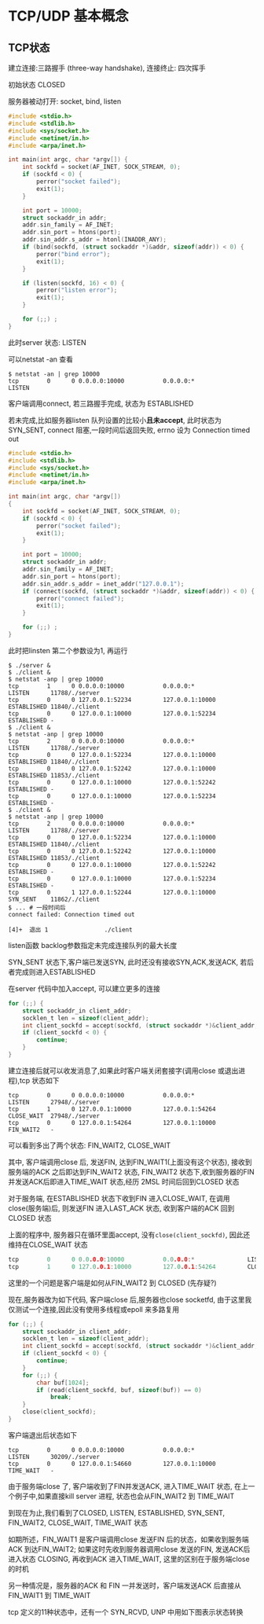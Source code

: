 # TCP/UDP 基本概念

## TCP状态

建立连接:三路握手 (three-way handshake), 连接终止: 四次挥手

初始状态 CLOSED

服务器被动打开: socket, bind, listen

```c
#include <stdio.h>
#include <stdlib.h>
#include <sys/socket.h>
#include <netinet/in.h>
#include <arpa/inet.h>

int main(int argc, char *argv[]) {
    int sockfd = socket(AF_INET, SOCK_STREAM, 0);
    if (sockfd < 0) {
        perror("socket failed");
        exit(1);
    }

    int port = 10000;
    struct sockaddr_in addr;
    addr.sin_family = AF_INET;
    addr.sin_port = htons(port);
    addr.sin_addr.s_addr = htonl(INADDR_ANY);
    if (bind(sockfd, (struct sockaddr *)&addr, sizeof(addr)) < 0) {
        perror("bind error");
        exit(1);
    }

    if (listen(sockfd, 16) < 0) {
        perror("listen error");
        exit(1);
    }

    for (;;) ;
}
```

此时server 状态: LISTEN

可以netstat -an 查看

```shell
$ netstat -an | grep 10000
tcp        0      0 0.0.0.0:10000           0.0.0.0:*               LISTEN
```

客户端调用connect, 若三路握手完成, 状态为 ESTABLISHED

若未完成,比如服务器listen 队列设置的比较小**且未accept**, 此时状态为 SYN_SENT, connect 阻塞,一段时间后返回失败, errno 设为 Connection timed out

```c
#include <stdio.h>
#include <stdlib.h>
#include <sys/socket.h>
#include <netinet/in.h>
#include <arpa/inet.h>

int main(int argc, char *argv[])
{
    int sockfd = socket(AF_INET, SOCK_STREAM, 0);
    if (sockfd < 0) {
        perror("socket failed");
        exit(1);
    }

    int port = 10000;
    struct sockaddr_in addr;
    addr.sin_family = AF_INET;
    addr.sin_port = htons(port);
    addr.sin_addr.s_addr = inet_addr("127.0.0.1");
    if (connect(sockfd, (struct sockaddr *)&addr, sizeof(addr)) < 0) {
        perror("connect failed");
        exit(1);
    }

    for (;;) ;
}
```

此时把linsten 第二个参数设为1, 再运行

```shell
$ ./server &
$ ./client &
$ netstat -anp | grep 10000
tcp        1      0 0.0.0.0:10000           0.0.0.0:*               LISTEN      11788/./server
tcp        0      0 127.0.0.1:52234         127.0.0.1:10000         ESTABLISHED 11840/./client
tcp        0      0 127.0.0.1:10000         127.0.0.1:52234         ESTABLISHED -
$ ./client &
$ netstat -anp | grep 10000
tcp        2      0 0.0.0.0:10000           0.0.0.0:*               LISTEN      11788/./server
tcp        0      0 127.0.0.1:52234         127.0.0.1:10000         ESTABLISHED 11840/./client
tcp        0      0 127.0.0.1:52242         127.0.0.1:10000         ESTABLISHED 11853/./client
tcp        0      0 127.0.0.1:10000         127.0.0.1:52242         ESTABLISHED -
tcp        0      0 127.0.0.1:10000         127.0.0.1:52234         ESTABLISHED -
$ ./client &
$ netstat -anp | grep 10000
tcp        2      0 0.0.0.0:10000           0.0.0.0:*               LISTEN      11788/./server
tcp        0      0 127.0.0.1:52234         127.0.0.1:10000         ESTABLISHED 11840/./client
tcp        0      0 127.0.0.1:52242         127.0.0.1:10000         ESTABLISHED 11853/./client
tcp        0      0 127.0.0.1:10000         127.0.0.1:52242         ESTABLISHED -
tcp        0      0 127.0.0.1:10000         127.0.0.1:52234         ESTABLISHED -
tcp        0      1 127.0.0.1:52244         127.0.0.1:10000         SYN_SENT    11862/./client
$ ... # 一段时间后
connect failed: Connection timed out

[4]+  退出 1                ./client
```

listen函数 backlog参数指定未完成连接队列的最大长度

SYN_SENT 状态下,客户端已发送SYN, 此时还没有接收SYN,ACK,发送ACK, 若后者完成则进入ESTABLISHED

在server 代码中加入accept, 可以建立更多的连接

```c
for (;;) {
    struct sockaddr_in client_addr;
    socklen_t len = sizeof(client_addr);
    int client_sockfd = accept(sockfd, (struct sockaddr *)&client_addr, &len);
    if (client_sockfd < 0) {
        continue;
    }
}
```

建立连接后就可以收发消息了,如果此时客户端关闭套接字(调用close 或退出进程),tcp 状态如下

```
tcp        0      0 0.0.0.0:10000           0.0.0.0:*               LISTEN      27948/./server
tcp        1      0 127.0.0.1:10000         127.0.0.1:54264         CLOSE_WAIT  27948/./server
tcp        0      0 127.0.0.1:54264         127.0.0.1:10000         FIN_WAIT2   -
```

可以看到多出了两个状态: FIN_WAIT2, CLOSE_WAIT

其中, 客户端调用close 后, 发送FIN, 达到FIN_WAIT1(上面没有这个状态), 接收到服务端的ACK 之后即达到FIN_WAIT2 状态,
FIN_WAIT2 状态下,收到服务器的FIN并发送ACK后即进入TIME_WAIT 状态,经历 2MSL 时间后回到CLOSED 状态

对于服务端, 在ESTABLISHED 状态下收到FIN 进入CLOSE_WAIT, 在调用close(服务端)后, 则发送FIN 进入LAST_ACK 状态,
收到客户端的ACK 回到CLOSED 状态

上面的程序中, 服务器只在循环里面accept, 没有`close(client_sockfd)`, 因此还维持在CLOSE_WAIT 状态

```c
tcp        0      0 0.0.0.0:10000           0.0.0.0:*               LISTEN      27948/./server
tcp        1      0 127.0.0.1:10000         127.0.0.1:54264         CLOSE_WAIT  27948/./server
```

这里的一个问题是客户端是如何从FIN_WAIT2 到 CLOSED (先存疑?)

现在,服务器改为如下代码, 客户端close 后,服务器也close socketfd, 由于这里我仅测试一个连接,因此没有使用多线程或epoll 来多路复用

```c
for (;;) {
    struct sockaddr_in client_addr;
    socklen_t len = sizeof(client_addr);
    int client_sockfd = accept(sockfd, (struct sockaddr *)&client_addr, &len);
    if (client_sockfd < 0) {
        continue;
    }
    for (;;) {
        char buf[1024];
        if (read(client_sockfd, buf, sizeof(buf)) == 0)
            break;
    }
    close(client_sockfd);
}
```

客户端退出后状态如下

```
tcp        0      0 0.0.0.0:10000           0.0.0.0:*               LISTEN      30209/./server
tcp        0      0 127.0.0.1:54660         127.0.0.1:10000         TIME_WAIT   -
```

由于服务端close 了, 客户端收到了FIN并发送ACK, 进入TIME_WAIT 状态, 在上一个例子中,如果直接kill server 进程, 状态也会从FIN_WAIT2
到 TIME_WAIT

到现在为止,我们看到了CLOSED, LISTEN, ESTABLISHED, SYN_SENT, FIN_WAIT2, CLOSE_WAIT, TIME_WAIT 状态

如期所述，FIN_WAIT1 是客户端调用close 发送FIN 后的状态，如果收到服务端ACK 到达FIN_WAIT2; 如果这时先收到服务器调用close 发送的FIN,
发送ACK后进入状态 CLOSING, 再收到ACK 进入TIME_WAIT, 这里的区别在于服务端close 的时机

另一种情况是，服务器的ACK 和 FIN 一并发送时，客户端发送ACK 后直接从FIN_WAIT1 到 TIME_WAIT

tcp 定义的11种状态中，还有一个 SYN_RCVD, UNP 中用如下图表示状态转换

